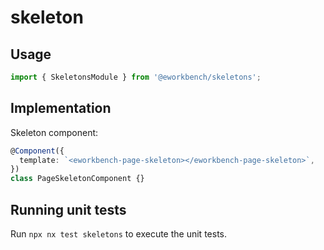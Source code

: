 # skeleton

## Usage

```ts
import { SkeletonsModule } from '@eworkbench/skeletons';
```

## Implementation

Skeleton component:

```ts
@Component({
  template: `<eworkbench-page-skeleton></eworkbench-page-skeleton>`,
})
class PageSkeletonComponent {}
```

## Running unit tests

Run `npx nx test skeletons` to execute the unit tests.
